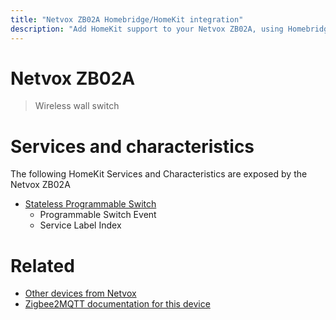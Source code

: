 ```yaml
---
title: "Netvox ZB02A Homebridge/HomeKit integration"
description: "Add HomeKit support to your Netvox ZB02A, using Homebridge, Zigbee2MQTT and homebridge-z2m."
---
```

<!---
This file has been GENERATED using src/docgen/docgen.ts
DO NOT EDIT THIS FILE MANUALLY!
-->
# Netvox ZB02A
> Wireless wall switch


# Services and characteristics
The following HomeKit Services and Characteristics are exposed by
the Netvox ZB02A

* [Stateless Programmable Switch](../../action.md)
  * Programmable Switch Event
  * Service Label Index


# Related
* [Other devices from Netvox](../index.md#netvox)
* [Zigbee2MQTT documentation for this device](https://www.zigbee2mqtt.io/devices/ZB02A.html)